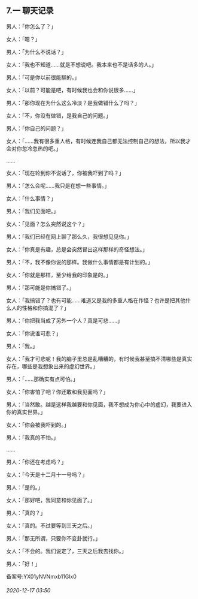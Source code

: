 ## 7.一 聊天记录
男人：「你怎么了？」



女人：「嗯？」



男人：「为什么不说话？」



女人：「我也不知道……就是不想说吧。我本来也不是话多的人。」



男人：「可是你以前很能聊的。」



女人：「以前？可能是吧，有时候我也会和你说很多……」



男人：「那你现在为什么这么冷淡？是我做错什么了吗？」



女人：「不，你没有做错，是我自己的问题。」



男人：「你自己的问题？」



女人：「……我有很多重人格，有时候连我自己都无法控制自己的想法，所以我才会对你忽冷忽热的吧。」



……



女人：「现在轮到你不说话了，你被我吓到了吗？」



男人：「怎么会呢……我只是在想一些事情。」



女人：「什么事情？」



男人：「我们见面吧。」



女人：「见面？怎么突然说这个？」



男人：「我们已经在网上聊了那么久，我很想见见你。」



女人：「你真是有趣，总是会突然冒出这样那样的奇怪想法。」



男人：「不，我不像你说的那样。我做什么事情都是有计划的。」



女人：「你就是那样，至少给我的印象是的。」



男人：「那可能是你搞错了。」



女人：「我搞错了？也有可能……难道又是我的多重人格在作怪？也许是把其他什么人的性格和你搞混了？」



男人：「你把我当成了另外一个人？真是可悲……」



女人：「你说谁可悲？」



男人：「我。」



女人：「我才可悲呢！我的脑子里总是乱糟糟的，有时候我甚至搞不清哪些是真实存在，哪些是我想象出来的虚幻世界。」



男人：「……那确实有点可怕。」



女人：「你害怕了吧？你还敢和我见面吗？」



男人：「当然敢。越是这样我越要和你见面，我不想成为你心中的虚幻，我要进入你的真实世界。」



女人：「你会被我吓到的。」



男人：「我真的不怕。」



……



男人：「你还在考虑吗？」



女人：「今天是十二月十一号吗？」



男人：「是的。」



女人：「那好吧，我同意和你见面了。」



男人：「真的？」



女人：「真的。不过要等到三天之后。」



男人：「那无所谓，只要你不变卦就行。」



女人：「不会的。我们说定了，三天之后我去找你。」



男人：「好！」




备案号:YX01yNVNmxb11Glx0


###### 2020-12-17 03:50
